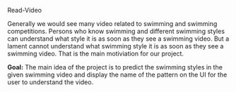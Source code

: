 Read-Video

Generally we would see many video related to swimming and swimming competitions. Persons who know swimming and different swimming styles can understand what style it is as soon as they see a swimming video. But a lament cannot understand what swimming style it is as soon as they see a swimming video. That is the main motiviation for our project.

**Goal:**
The main idea of the project is to predict the swimming styles in the given swimming video and display the name of the pattern on the UI for the user to understand the video.
